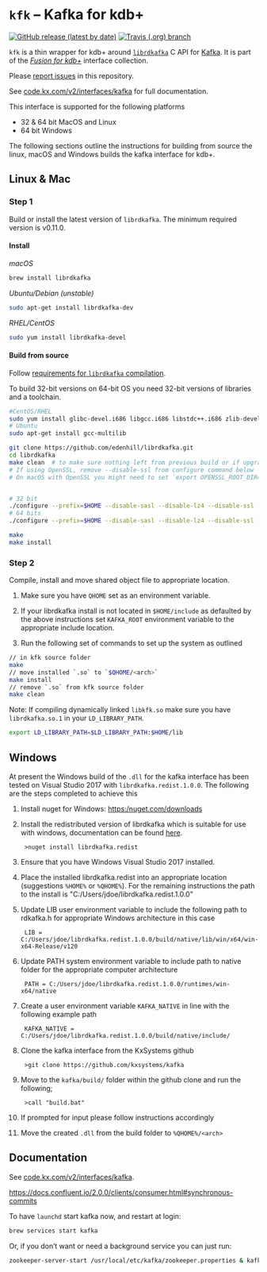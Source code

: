 # `kfk` – Kafka for kdb+

[![GitHub release (latest by date)](https://img.shields.io/github/v/release/kxsystems/kafka)](https://github.com/kxsystems/kafka/releases) [![Travis (.org) branch](https://img.shields.io/travis/kxsystems/kafka/master)](https://travis-ci.org/kxsystems/kafka/branches)

`kfk` is a thin wrapper for kdb+ around [`librdkafka`](https://github.com/edenhill/librdkafka) C API for [Kafka](https://kafka.apache.org/).
It is part of the [_Fusion for kdb+_](https://code.kx.com/v2/interfaces/fusion/) interface collection.

Please [report issues](https://github.com/KxSystems/kafka/issues) in this repository.

See [code.kx.com/v2/interfaces/kafka](https://code.kx.com/v2/interfaces/kafka/) for full documentation.

This interface is supported for the following platforms

* 32 & 64 bit MacOS and Linux
* 64 bit Windows

The following sections outline the instructions for building from source the linux, macOS and Windows builds the kafka interface for kdb+.

## Linux & Mac

### Step 1

Build or install the latest version of `librdkafka`. The minimum required version is v0.11.0.

#### Install

_macOS_

```bash
brew install librdkafka
```

_Ubuntu/Debian (unstable)_

```bash
sudo apt-get install librdkafka-dev
```

_RHEL/CentOS_

```bash
sudo yum install librdkafka-devel
```


#### Build from source 

Follow [requirements for `librdkafka` compilation](https://github.com/edenhill/librdkafka#requirements).

To build 32-bit versions on 64-bit OS you need 32-bit versions of libraries and a toolchain.

```bash
#CentOS/RHEL
sudo yum install glibc-devel.i686 libgcc.i686 libstdc++.i686 zlib-devel.i686
# Ubuntu
sudo apt-get install gcc-multilib
```

```bash
git clone https://github.com/edenhill/librdkafka.git
cd librdkafka
make clean  # to make sure nothing left from previous build or if upgrading/rebuilding
# If using OpenSSL, remove --disable-ssl from configure command below
# On macOS with OpenSSL you might need to set `export OPENSSL_ROOT_DIR=/usr/local/Cellar/openssl/1.0.2k` before proceeding


# 32 bit
./configure --prefix=$HOME --disable-sasl --disable-lz4 --disable-ssl --mbits=32
# 64 bits
./configure --prefix=$HOME --disable-sasl --disable-lz4 --disable-ssl --mbits=64

make
make install
```


### Step 2

Compile, install and move shared object file to appropriate location.

1. Make sure you have `QHOME` set as an environment variable.

2. If your librdkafka install is not located in `$HOME/include` as defaulted by the above instructions set `KAFKA_ROOT` environment variable to the appropriate include location.

3. Run the following set of commands to set up the system as outlined

```bash
// in kfk source folder
make
// move installed `.so` to `$QHOME/<arch>`
make install
// remove `.so` from kfk source folder
make clean
```

Note: If compiling dynamically linked `libkfk.so` make sure you have `librdkafka.so.1` in your `LD_LIBRARY_PATH`.

```bash
export LD_LIBRARY_PATH=$LD_LIBRARY_PATH:$HOME/lib
```

## Windows

At present the Windows build of the `.dll` for the kafka interface has been tested on Visual Studio 2017 with `librdkafka.redist.1.0.0`. The following are the steps completed to achieve this

1. Install nuget for Windows: <https:/nuget.com/downloads>

2. Install the redistributed version of librdkafka which is suitable for use with windows, documentation can be found [here](https://www.nuget.org/packages/librdkafka.redist/1.0.0).

        >nuget install librdkafka.redist

3. Ensure that you have Windows Visual Studio 2017 installed.

4. Place the installed librdkafka.redist into an appropriate location (suggestions `%HOME%` or `%QHOME%`).
   For the remaining instructions the path to the install is "C:/Users/jdoe/librdkafka.redist.1.0.0"

5. Update LIB user environment variable to include the following path to rdkafka.h for appropriate Windows architecture in this case

        LIB = C:/Users/jdoe/librdkafka.redist.1.0.0/build/native/lib/win/x64/win-x64-Release/v120

6. Update PATH system environment variable to include path to native folder for the appropriate computer architecture

        PATH = C:/Users/jdoe/librdkafka.redist.1.0.0/runtimes/win-x64/native

7. Create a user environment variable `KAFKA_NATIVE` in line with the following example path

        KAFKA_NATIVE = C:/Users/jdoe/librdkafka.redist.1.0.0/build/native/include/

8. Clone the kafka interface from the KxSystems github

        >git clone https://github.com/kxsystems/kafka

9. Move to the `kafka/build/` folder within the github clone and run the following;

        >call "build.bat"

10. If prompted for input please follow instructions accordingly

11. Move the created `.dll` from the build folder to `%QHOME%/<arch>`

## Documentation

See [code.kx.com/v2/interfaces/kafka](https://code.kx.com/v2/interfaces/kafka/).


https://docs.confluent.io/2.0.0/clients/consumer.html#synchronous-commits

To have `launchd` start kafka now, and restart at login:

```bash
brew services start kafka
```

Or, if you don’t want or need a background service you can just run:

```bash
zookeeper-server-start /usr/local/etc/kafka/zookeeper.properties & kafka-server-start /usr/local/etc/kafka/server.properties
```
